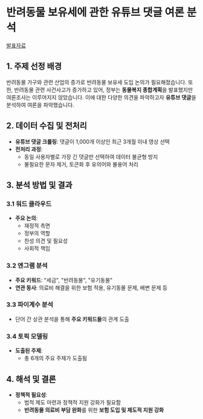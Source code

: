 # 반려동물 보유세에 관한 유튜브 댓글 여론 분석
[발표자료](https://github.com/Doonco/TopicModeling/blob/main/%EB%B0%98%EB%A0%A4%EB%8F%99%EB%AC%BC%EB%B3%B4%EC%9C%A0%EC%84%B8.pdf)
## 1. 주제 선정 배경

반려동물 가구와 관련 산업의 증가로 반려동물 보유세 도입 논의가 필요해졌습니다. 
또한, 반려동물 관련 사건사고가 증가하고 있어, 정부는 **동물복지 종합계획**을 발표했지만 여론조사는 이루어지지 않았습니다. 
이에 대한 다양한 의견을 파악하고자 **유튜브 댓글**을 분석하여 여론을 파악했습니다.

## 2. 데이터 수집 및 전처리

- **유튜브 댓글 크롤링**: 댓글이 1,000개 이상인 최근 3개월 이내 영상 선택
- **전처리 과정**: 
  - 동일 사용자별로 가장 긴 댓글만 선택하여 데이터 불균형 방지
  - 불필요한 문자 제거, 토큰화 후 유의어와 불용어 처리

## 3. 분석 방법 및 결과

### 3.1 워드 클라우드
- **주요 논의**: 
  - 재정적 측면
  - 정부의 역할
  - 찬성 의견 및 필요성
  - 사회적 책임

### 3.2 엔그램 분석
- **주요 키워드**: "세금", "반려동물", "유기동물"
- **연관 동사**: 의료비 해결을 위한 보험 적용, 유기동물 문제, 배변 문제 등

### 3.3 파이계수 분석
- 단어 간 상관 분석을 통해 **주요 키워드들**의 관계 도출

### 3.4 토픽 모델링
- **도출된 주제**: 
  - 총 6개의 주요 주제가 도출됨

## 4. 해석 및 결론

- **정책적 필요성**: 
  - 법적 제도 마련과 정책적 지원 강화가 필요함
  - **반려동물 의료비 부담 완화**를 위한 **보험 도입 및 제도적 지원 강화**
